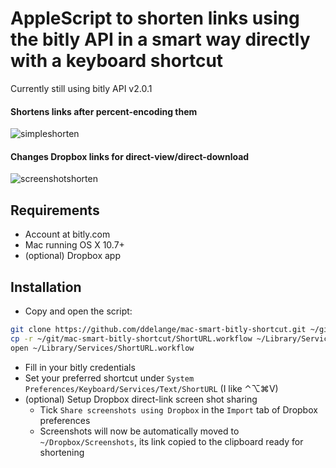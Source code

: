 # AppleScript to shorten links using the bitly API in a smart way directly with a keyboard shortcut
Currently still using bitly API v2.0.1

#### Shortens links after percent-encoding them
![simpleshorten](https://user-images.githubusercontent.com/14880945/51790918-b281a880-219b-11e9-86e6-9caa7f4e397d.gif)

#### Changes Dropbox links for direct-view/direct-download
![screenshotshorten](https://user-images.githubusercontent.com/14880945/51790920-b44b6c00-219b-11e9-9d93-57f8717bd33c.gif)

## Requirements
- Account at bitly.com
- Mac running OS X 10.7+
- (optional) Dropbox app

## Installation
- Copy and open the script:
```bash
git clone https://github.com/ddelange/mac-smart-bitly-shortcut.git ~/git/mac-smart-bitly-shortcut
cp -r ~/git/mac-smart-bitly-shortcut/ShortURL.workflow ~/Library/Services
open ~/Library/Services/ShortURL.workflow
```
- Fill in your bitly credentials
- Set your preferred shortcut under `System Preferences/Keyboard/Services/Text/ShortURL` (I like ⌃⌥⌘V)
- (optional) Setup Dropbox direct-link screen shot sharing
  - Tick `Share screenshots using Dropbox` in the `Import` tab of Dropbox preferences
  - Screenshots will now be automatically moved to `~/Dropbox/Screenshots`, its link copied to the clipboard ready for shortening
